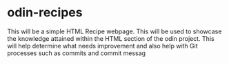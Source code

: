 # odin-recipes

This will be a simple HTML Recipe webpage. This will be used to showcase the knowledge attained within the HTML section of the odin project. This will help determine what needs improvement and also help with Git processes such as commits and commit messag
